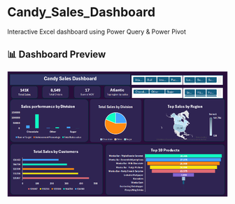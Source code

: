# Candy_Sales_Dashboard
Interactive Excel dashboard using Power Query &amp; Power Pivot

## 📊 Dashboard Preview

![Dashboard Screenshot](https://github.com/sandyeissa43/Candy_Sales_Dashboard/blob/main/Candy%20Dasboard.png)
